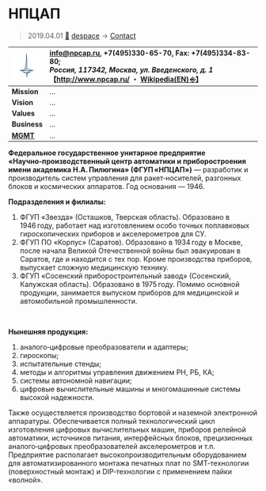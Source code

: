# НПЦАП
> 2019.04.01 [🚀](../../index/index.md) [despace](../index.md) → [Contact](../contact.md)

|[![](../f/con/n/npcap_logo1_thumb.jpg)](../f/con/n/npcap_logo1.png)|<info@npcap.ru>, +7(495)330-65-70, Fax: +7(495)334-83-80;<br> *Россия, 117342, Москва, ул. Введенского, д. 1*<br> 【<http://www.npcap.ru/> ・ [Wikipedia(EN) ⎆](https://en.wikipedia.org/wiki/Academician_Pilyugin_Center)】|
|:--|:--|
|**Mission**|…|
|**Vision**|…|
|**Values**|…|
|**Business**|…|
|**[MGMT](../mgmt.md)**|…|

**Федеральное государственное унитарное предприятие «Научно‑производственный центр автоматики и приборостроения имени академика Н.А. Пилюгина» (ФГУП «НПЦАП»)** — разработик и производитель систем управления для ракет‑носителей, разгонных блоков и космических аппаратов. Год основания — 1946.

**Подразделения и филиалы:**

   1. ФГУП «Звезда» (Осташков, Тверская область). Образовано в 1946 году, работает над изготовлением особо точных поплавковых гироскопических приборов и акселерометров для СУ.
   1. ФГУП ПО «Корпус» (Саратов). Образовано в 1934 году в Москве, после начала Великой Отечественной войны был эвакуирован в Саратов, где и находится с тех пор. Кроме производства приборов, выпускает сложную медицинскую технику.
   1. ФГУП «Сосенский приборостроительный завод» (Сосенский, Калужская область). Образовано в 1975 году. Помимо основной продукции, занимается выпуском приборов для медицинской и автомобильной промышленности.


<p style="page-break-after:always"> </p>

**Нынешняя продукция:**

   1. аналого‑цифровые преобразователи и адаптеры;
   1. гироскопы;
   1. испытательные стенды;
   1. методы и алгоритмы управления движением РН, РБ, КА;
   1. системы автономной навигации;
   1. цифровые вычислительные машины и многомашинные системы высокой надежности.

Также осуществляется производство бортовой и наземной электронной аппаратуры. Обеспечивается полный технологический цикл изготовления цифровых вычислительных машин, приборов релейной автоматики, источников питания, интерфейсных блоков, прецизионных аналого‑цифровых преобразователей акселерометров и т.п. Предприятие располагает высокопроизводительным оборудованием для автоматизированного монтажа печатных плат по SMT‑технологии (поверхностный монтаж) и DIP‑технологии с применением пайки «волной».
